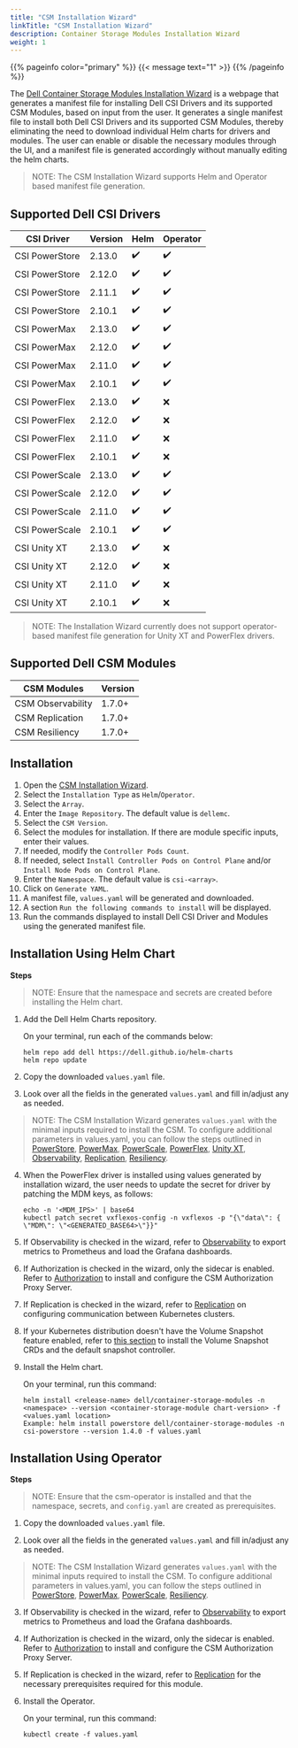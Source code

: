 ```yaml
---
title: "CSM Installation Wizard"
linkTitle: "CSM Installation Wizard"
description: Container Storage Modules Installation Wizard
weight: 1
---
```

{{% pageinfo color="primary" %}}
{{< message text="1" >}}
{{% /pageinfo %}}

The [Dell Container Storage Modules Installation Wizard](./src/index.html) is a webpage that generates a manifest file for installing Dell CSI Drivers and its supported CSM Modules, based on input from the user. It generates a single manifest file to install both Dell CSI Drivers and its supported CSM Modules, thereby eliminating the need to download individual Helm charts for drivers and modules. The user can enable or disable the necessary modules through the UI, and a manifest file is generated accordingly without manually editing the helm charts.

>NOTE: The CSM Installation Wizard supports Helm and Operator based manifest file generation.

## Supported Dell CSI Drivers

| CSI Driver         | Version   | Helm   | Operator  |
| ------------------ | --------- | ------ | --------- |
| CSI PowerStore     | 2.13.0    |✔️      |✔️        |
| CSI PowerStore     | 2.12.0    |✔️      |✔️        |
| CSI PowerStore     | 2.11.1    |✔️      |✔️        |
| CSI PowerStore     | 2.10.1    |✔️      |✔️        |
| CSI PowerMax       | 2.13.0    |✔️      |✔️        |
| CSI PowerMax       | 2.12.0    |✔️      |✔️        |
| CSI PowerMax       | 2.11.0    |✔️      |✔️        |
| CSI PowerMax       | 2.10.1    |✔️      |✔️        |
| CSI PowerFlex      | 2.13.0    |✔️      |❌        |
| CSI PowerFlex      | 2.12.0    |✔️      |❌        |
| CSI PowerFlex      | 2.11.0    |✔️      |❌        |
| CSI PowerFlex      | 2.10.1    |✔️      |❌        |
| CSI PowerScale     | 2.13.0    |✔️      |✔️        |
| CSI PowerScale     | 2.12.0    |✔️      |✔️        |
| CSI PowerScale     | 2.11.0    |✔️      |✔️        |
| CSI PowerScale     | 2.10.1    |✔️      |✔️        |
| CSI Unity XT       | 2.13.0    |✔️      |❌        |
| CSI Unity XT       | 2.12.0    |✔️      |❌        |
| CSI Unity XT       | 2.11.0    |✔️      |❌        |
| CSI Unity XT       | 2.10.1    |✔️      |❌        |

>NOTE: The Installation Wizard currently does not support operator-based manifest file generation for Unity XT and PowerFlex drivers.

## Supported Dell CSM Modules

| CSM Modules          | Version   |
| ---------------------| --------- |
| CSM Observability    | 1.7.0+     |
| CSM Replication      | 1.7.0+     |
| CSM Resiliency       | 1.7.0+     |

## Installation

1. Open the [CSM Installation Wizard](./src/index.html).
2. Select the `Installation Type` as `Helm`/`Operator`.
3. Select the `Array`.
4. Enter the `Image Repository`. The default value is `dellemc`.
5. Select the `CSM Version`.
6. Select the modules for installation. If there are module specific inputs, enter their values.
7. If needed, modify the `Controller Pods Count`.
8. If needed, select `Install Controller Pods on Control Plane` and/or `Install Node Pods on Control Plane`.
9. Enter the `Namespace`. The default value is `csi-<array>`.
10. Click on `Generate YAML`.
11. A manifest file, `values.yaml` will be generated and downloaded.
12. A section `Run the following commands to install` will be displayed.
13. Run the commands displayed to install Dell CSI Driver and Modules using the generated manifest file.

## Installation Using Helm Chart

**Steps**

>NOTE: Ensure that the namespace and secrets are created before installing the Helm chart.

1. Add the Dell Helm Charts repository.

    On your terminal, run each of the commands below:

    ```terminal
    helm repo add dell https://dell.github.io/helm-charts
    helm repo update
    ```

2. Copy the downloaded `values.yaml` file.

3. Look over all the fields in the generated `values.yaml` and fill in/adjust any as needed.

>NOTE: The CSM Installation Wizard generates `values.yaml` with the minimal inputs required to install the CSM. To configure additional parameters in values.yaml, you can follow the steps outlined in [PowerStore](../helm/drivers/installation/powerstore/#install-the-driver), [PowerMax](../helm/drivers/installation/powermax#install-the-driver), [PowerScale](../helm/drivers/installation/isilon#install-the-driver), [PowerFlex](../helm/drivers/installation/powerflex#install-the-driver), [Unity XT](../helm/drivers/installation/unity#install-csi-driver), [Observability](../csmoperator/modules/observability/), [Replication](../csmoperator/modules/replication/), [Resiliency](../csmoperator/modules/resiliency/).

4. When the PowerFlex driver is installed using values generated by installation wizard, the user needs to update the secret for driver by patching the MDM keys, as follows:

    ```terminal
    echo -n '<MDM_IPS>' | base64
    kubectl patch secret vxflexos-config -n vxflexos -p "{\"data\": { \"MDM\": \"<GENERATED_BASE64>\"}}"
    ```

5. If Observability is checked in the wizard, refer to [Observability](../csmoperator/modules/observability#post-installation-dependencies) to export metrics to Prometheus and load the Grafana dashboards.

6. If Authorization is checked in the wizard, only the sidecar is enabled. Refer to [Authorization](../../deployment/helm/modules/installation/authorization-v2.0/) to install and configure the CSM Authorization Proxy Server.

7. If Replication is checked in the wizard, refer to [Replication](../../deployment/helm/modules/installation/replication/) on configuring communication between Kubernetes clusters.

8. If your Kubernetes distribution doesn't have the Volume Snapshot feature enabled, refer to [this section](../../snapshots) to install the Volume Snapshot CRDs and the default snapshot controller.

9. Install the Helm chart.

    On your terminal, run this command:

    ```terminal
    helm install <release-name> dell/container-storage-modules -n <namespace> --version <container-storage-module chart-version> -f <values.yaml location>
    Example: helm install powerstore dell/container-storage-modules -n csi-powerstore --version 1.4.0 -f values.yaml
    ```

## Installation Using Operator

**Steps**

>NOTE: Ensure that the csm-operator is installed and that the namespace, secrets, and `config.yaml` are created as prerequisites.

1. Copy the downloaded `values.yaml` file.

2. Look over all the fields in the generated `values.yaml` and fill in/adjust any as needed.

>NOTE: The CSM Installation Wizard generates `values.yaml` with the minimal inputs required to install the CSM. To configure additional parameters in values.yaml, you can follow the steps outlined in [PowerStore](../csmoperator/drivers/powerstore), [PowerMax](../csmoperator/drivers/powermax), [PowerScale](../csmoperator/drivers/powerscale), [Resiliency](../csmoperator/modules/resiliency).

3. If Observability is checked in the wizard, refer to [Observability](../csmoperator/modules/observability) to export metrics to Prometheus and load the Grafana dashboards.

4. If Authorization is checked in the wizard, only the sidecar is enabled. Refer to [Authorization](../csmoperator/modules/authorization-v2.0) to install and configure the CSM Authorization Proxy Server.

5. If Replication is checked in the wizard, refer to [Replication](../csmoperator/modules/replication) for the necessary prerequisites required for this module.

6. Install the Operator.

    On your terminal, run this command:

    ```terminal
    kubectl create -f values.yaml
    ```

